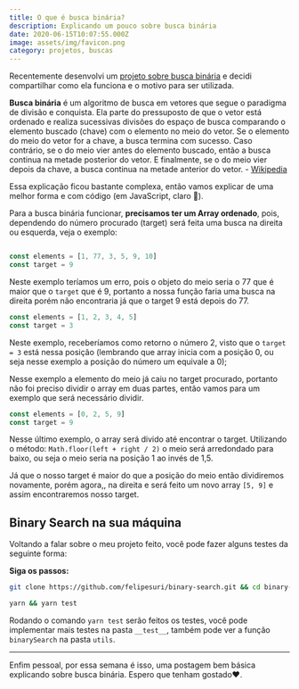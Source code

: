 ```yaml
---
title: O que é busca binária?
description: Explicando um pouco sobre busca binária
date: 2020-06-15T10:07:55.000Z
image: assets/img/favicon.png
category: projetos, buscas
---
```

[1]: https://github.com/felipesuri/binary-search
[2]: https://pt.wikipedia.org/wiki/Pesquisa_bin%C3%A1ria

Recentemente desenvolvi um [projeto sobre busca binária][1] e decidi compartilhar como ela funciona e o motivo para ser utilizada.

__Busca binária__ é um algoritmo de busca em vetores que segue o paradigma de divisão e conquista. Ela parte do pressuposto de que o vetor está ordenado e realiza sucessivas divisões do espaço de busca comparando o elemento buscado (chave) com o elemento no meio do vetor. Se o elemento do meio do vetor for a chave, a busca termina com sucesso. Caso contrário, se o  do meio vier antes do elemento buscado, então a busca continua na metade posterior do vetor. E finalmente, se o  do meio vier depois da chave, a busca continua na metade anterior do vetor. - [Wikipedia][2]

Essa explicação ficou bastante complexa, então vamos explicar de uma melhor forma e com código (em JavaScript, claro 🥰).

Para a busca binária funcionar, __precisamos ter um Array ordenado__, pois, dependendo do número procurado (target) será feita uma busca na direita ou esquerda, veja o exemplo:

```js

const elements = [1, 77, 3, 5, 9, 10]
const target = 9
```

Neste exemplo teríamos um erro, pois o objeto do meio seria o 77 que é maior que o `target` que é 9, portanto a nossa função faria uma busca na direita porém não encontraria já que o target 9 está depois do 77.

```js
const elements = [1, 2, 3, 4, 5]
const target = 3
```

Neste exemplo, receberíamos como retorno o número 2, visto que o `target = 3` está nessa posição (lembrando que array inicia com a posição 0, ou seja nesse exemplo a posição do número um equivale a 0);

Nesse exemplo a elemento do meio já caiu no target procurado, portanto não foi preciso dividir o array em duas partes, então vamos para um exemplo que será necessário dividir.



```js
const elements = [0, 2, 5, 9]
const target = 9
```

Nesse último exemplo, o array será divido até encontrar o target. Utilizando o método: `Math.floor(left + right / 2)` o meio será arredondado para baixo, ou seja o meio seria na posição 1 ao invés de 1,5.

Já que o nosso target é maior do que a posição do meio então dividiremos novamente, porém agora,, na direita e será feito um novo array `[5, 9]` e assim encontraremos nosso target.

## Binary Search na sua máquina

Voltando a falar sobre o meu projeto feito, você pode fazer alguns testes  da seguinte forma:

__Siga os passos:__

```bash
git clone https://github.com/felipesuri/binary-search.git && cd binary-search
```

```bash
yarn && yarn test
```

Rodando o comando `yarn test` serão feitos os testes, você pode implementar mais testes na pasta `__test__`, também pode ver a função `binarySearch` na pasta `utils`.

---

Enfim pessoal, por essa semana é isso, uma postagem bem básica explicando sobre busca binária. Espero que tenham gostado❤️.

